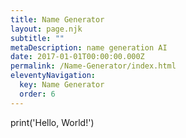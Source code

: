 ```yaml
---
title: Name Generator
layout: page.njk
subtitle: ""
metaDescription: name generation AI
date: 2017-01-01T00:00:00.000Z
permalink: /Name-Generator/index.html
eleventyNavigation:
  key: Name Generator
  order: 6
---
```


<html>
  <head>
    <link rel="stylesheet" href="https://pyscript.net/latest/pyscript.css" />
    <script defer src="https://pyscript.net/latest/pyscript.js"></script>
  </head>
  <body>
    <py-script>
        print('Hello, World!')
    </py-script>
  </body>
</html>

<!-- <html>
    <body>
        <link rel="stylesheet" href="https://pyscript.net/latest/pyscript.css" />
        <script defer src="https://pyscript.net/latest/pyscript.js"></script>
            <py-script>
                files = ["src\_data\random_names.py"]
            </py-script>
    </body>
</html> -->